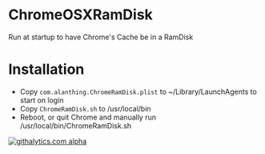 ChromeOSXRamDisk
================

Run at startup to have Chrome's Cache be in a RamDisk

Installation
============
- Copy `com.alanthing.ChromeRamDisk.plist` to ~/Library/LaunchAgents to start on login
- Copy `ChromeRamDisk.sh` to /usr/local/bin
- Reboot, or quit Chrome and manually run /usr/local/bin/ChromeRamDisk.sh

[![githalytics.com alpha](https://cruel-carlota.pagodabox.com/dcb35e19520f29ae527d047b0c0da4ee "githalytics.com")](http://githalytics.com/alanthing/ChromeOSXRamDisk)